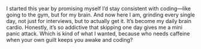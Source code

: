 I started this year by promising myself I’d stay consistent with coding—like going to the gym, but for my brain. And now here I am, grinding every single day, not just for interviews, but to actually get it. It’s become my daily brain cardio. Honestly, it’s so addictive that skipping one day gives me a mini panic attack. Which is kind of what I wanted, because who needs caffeine when your own guilt keeps you awake and coding?
